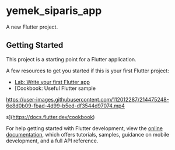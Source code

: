 # yemek_siparis_app

A new Flutter project.

## Getting Started

This project is a starting point for a Flutter application.

A few resources to get you started if this is your first Flutter project:

- [Lab: Write your first Flutter app](https://docs.flutter.dev/get-started/codelab)
- [Cookbook: Useful Flutter sample

https://user-images.githubusercontent.com/112012287/214475248-6e8d0b09-fbad-4d99-b5ed-df3544d97074.mp4

s](https://docs.flutter.dev/cookbook)

For help getting started with Flutter development, view the
[online documentation](https://docs.flutter.dev/), which offers tutorials,
samples, guidance on mobile development, and a full API reference.

